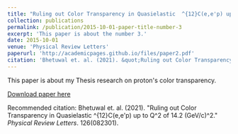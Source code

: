 ```yaml
---
title: "Ruling out Color Transparency in Quasielastic  ^{12}C(e,e'p) up to Q^2 of 14.2 (GeV/c)^2"
collection: publications
permalink: /publication/2015-10-01-paper-title-number-3
excerpt: 'This paper is about the number 3.'
date: 2015-10-01
venue: 'Physical Review Letters'
paperurl: 'http://academicpages.github.io/files/paper2.pdf'
citation: 'Bhetuwal et. al. (2021). &quot;Ruling out Color Transparency in Quasielastic ^{12}C(e,e'p) up to Q^2 of 14.2 (GeV/c)^2..&quot; <i>Physical Review Letters</i>. 2021(082301).'
---
```

This paper is about my Thesis research on proton's color transparency.

[Download paper here](https://journals.aps.org/prl/abstract/10.1103/PhysRevLett.126.082301)

Recommended citation: Bhetuwal et. al. (2021). "Ruling out Color Transparency in Quasielastic ^{12}C(e,e'p) up to Q^2 of 14.2 (GeV/c)^2." <i>Physical Review Letters</i>. 126(082301).
